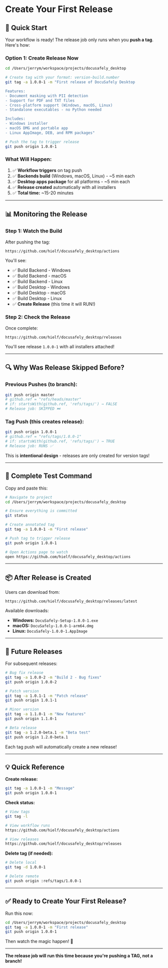 # Create Your First Release

## 🚀 Quick Start

Your workflow is ready! The release job only runs when you **push a tag**. Here's how:

### Option 1: Create Release Now

```bash
cd /Users/jerrym/workspace/projects/docusafely_desktop

# Create tag with your format: version-build.number
git tag -a 1.0.0-1 -m "First release of DocuSafely Desktop

Features:
- Document masking with PII detection
- Support for PDF and TXT files
- Cross-platform support (Windows, macOS, Linux)
- Standalone executables - no Python needed

Includes:
- Windows installer
- macOS DMG and portable app
- Linux AppImage, DEB, and RPM packages"

# Push the tag to trigger release
git push origin 1.0.0-1
```

### What Will Happen:

1. ✅ **Workflow triggers** on tag push
2. ✅ **Backends build** (Windows, macOS, Linux) - ~5 min each
3. ✅ **Desktop apps package** for all platforms - ~5 min each
4. ✅ **Release created** automatically with all installers
5. ✅ **Total time:** ~15-20 minutes

---

## 📊 Monitoring the Release

### Step 1: Watch the Build

After pushing the tag:
```
https://github.com/hielf/docusafely_desktop/actions
```

You'll see:
- ✅ Build Backend - Windows
- ✅ Build Backend - macOS  
- ✅ Build Backend - Linux
- ✅ Build Desktop - Windows
- ✅ Build Desktop - macOS
- ✅ Build Desktop - Linux
- ✅ **Create Release** (this time it will RUN!)

### Step 2: Check the Release

Once complete:
```
https://github.com/hielf/docusafely_desktop/releases
```

You'll see release `1.0.0-1` with all installers attached!

---

## 🔍 Why Was Release Skipped Before?

### Previous Pushes (to branch):
```bash
git push origin master
# github.ref = "refs/heads/master"
# if: startsWith(github.ref, 'refs/tags/') → FALSE
# Release job: SKIPPED ⏭️
```

### Tag Push (this creates release):
```bash
git push origin 1.0.0-1
# github.ref = "refs/tags/1.0.0-1"
# if: startsWith(github.ref, 'refs/tags/') → TRUE
# Release job: RUNS ✅
```

This is **intentional design** - releases are only created for version tags!

---

## 🎯 Complete Test Command

Copy and paste this:

```bash
# Navigate to project
cd /Users/jerrym/workspace/projects/docusafely_desktop

# Ensure everything is committed
git status

# Create annotated tag
git tag -a 1.0.0-1 -m "First release"

# Push tag to trigger release
git push origin 1.0.0-1

# Open Actions page to watch
open https://github.com/hielf/docusafely_desktop/actions
```

---

## 📦 After Release is Created

Users can download from:
```
https://github.com/hielf/docusafely_desktop/releases/latest
```

Available downloads:
- **Windows:** `DocuSafely-Setup-1.0.0-1.exe`
- **macOS:** `DocuSafely-1.0.0-1-arm64.dmg`
- **Linux:** `DocuSafely-1.0.0-1.AppImage`

---

## 🔄 Future Releases

For subsequent releases:

```bash
# Bug fix release
git tag -a 1.0.0-2 -m "Build 2 - Bug fixes"
git push origin 1.0.0-2

# Patch version
git tag -a 1.0.1-1 -m "Patch release"
git push origin 1.0.1-1

# Minor version
git tag -a 1.1.0-1 -m "New features"
git push origin 1.1.0-1

# Beta release
git tag -a 1.2.0-beta.1 -m "Beta test"
git push origin 1.2.0-beta.1
```

Each tag push will automatically create a new release!

---

## 💡 Quick Reference

**Create release:**
```bash
git tag -a 1.0.0-1 -m "Message"
git push origin 1.0.0-1
```

**Check status:**
```bash
# View tags
git tag -l

# View workflow runs
https://github.com/hielf/docusafely_desktop/actions

# View releases
https://github.com/hielf/docusafely_desktop/releases
```

**Delete tag (if needed):**
```bash
# Delete local
git tag -d 1.0.0-1

# Delete remote
git push origin :refs/tags/1.0.0-1
```

---

## ✅ Ready to Create Your First Release?

Run this now:

```bash
cd /Users/jerrym/workspace/projects/docusafely_desktop
git tag -a 1.0.0-1 -m "First release"
git push origin 1.0.0-1
```

Then watch the magic happen! 🎉

---

**The release job will run this time because you're pushing a TAG, not a branch!**

